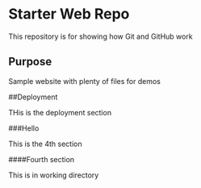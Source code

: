 # Starter Web Repo

This repository is for showing how Git and GitHub work

## Purpose

Sample website with plenty of files for demos

##Deployment

THis is the deployment section

###Hello

This is the 4th section

####Fourth section

This is in working directory